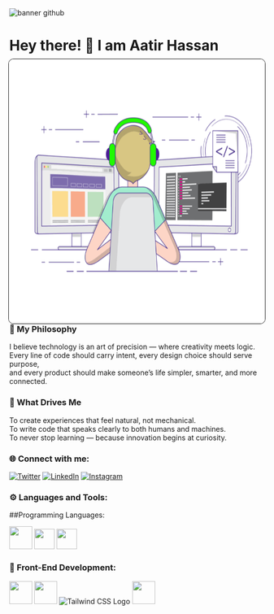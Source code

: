 <img width="1536" height="560" alt="banner github" src="https://github.com/user-attachments/assets/9874a76d-da62-4109-855e-ff73d9211e7a" />

# Hey there! 👋 I am Aatir Hassan

<img 
  align="right" 
  src="https://github.com/devSouvik/devSouvik/blob/master/gif3.gif" 
  alt="Developer Image" 
  width="550" 
  height="520" 
  border= "1px solid red"
  style="float: right; margin-left: 25px; margin-top: -10px; margin-right: 0; border-radius: 10px;"
/>


### 🧭 My Philosophy  
I believe technology is an art of precision — where creativity meets logic.  
Every line of code should carry intent, every design choice should serve purpose,  
and every product should make someone’s life simpler, smarter, and more connected.

### 🚀 What Drives Me  
To create experiences that feel natural, not mechanical.  
To write code that speaks clearly to both humans and machines.  
To never stop learning — because innovation begins at curiosity.



### 🌐 Connect with me:
<p align="left">
  <a href="https://x.com/AlGhazalli_i" target="_blank"><img src="https://cdn.jsdelivr.net/gh/devicons/devicon/icons/twitter/twitter-original.svg" alt="Twitter" width="40" height="40"/></a>
  <a href="https://www.linkedin.com/in/aatir-hassan-144313247/" target="_blank"><img src="https://cdn.jsdelivr.net/gh/devicons/devicon/icons/linkedin/linkedin-original.svg" alt="LinkedIn" width="40" height="40"/></a>
  <a href="https://www.instagram.com/p/DOi7rxEjw8I/?img_index=1" target="_blank"><img src="https://upload.wikimedia.org/wikipedia/commons/a/a5/Instagram_icon.png" alt="Instagram" width="40" height="40"/></a>
  
</p>

### ⚙️ Languages and Tools:

##Programming Languages:
<p align="left">
   <img src="https://cdn.jsdelivr.net/gh/devicons/devicon/icons/c/c-original.svg" width="45" height="45"/>
   <img src="https://cdn.jsdelivr.net/gh/devicons/devicon/icons/python/python-original.svg" width="40" height="40"/>
   <img src="https://cdn.jsdelivr.net/gh/devicons/devicon/icons/javascript/javascript-original.svg" width="40" height="40"/>
</p>

### 🎨 Front-End Development:
<p align="left">
  <img src="https://cdn.jsdelivr.net/gh/devicons/devicon/icons/html5/html5-original.svg" width="45" height="45"/>
  <img src="https://cdn.jsdelivr.net/gh/devicons/devicon/icons/css3/css3-original.svg" width="45" height="45"/>
   <img src="https://upload.wikimedia.org/wikipedia/commons/a/a1/Tailwind_CSS_Logo.svg" width="45" height="45" alt="Tailwind CSS Logo"/>

  <img src="https://cdn.jsdelivr.net/gh/devicons/devicon/icons/react/react-original.svg" width="45" height="45"/>

 
 
</p>


<!--
**Aatir-hassan/Aatir-hassan** is a ✨ _special_ ✨ repository because its `README.md` (this file) appears on your GitHub profile.

Here are some ideas to get you started:

- 🔭 I’m currently working on ...
- 🌱 I’m currently learning ...
- 👯 I’m looking to collaborate on ...
- 🤔 I’m looking for help with ...
- 💬 Ask me about ...
- 📫 How to reach me: ...
- 😄 Pronouns: ...
- ⚡ Fun fact: ...
-->
